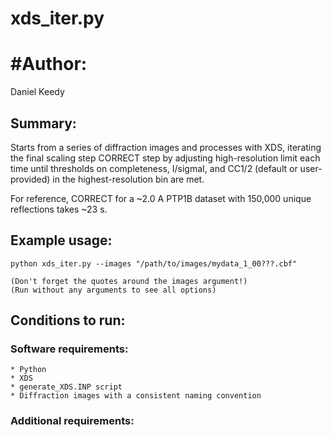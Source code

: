 xds\_iter.py
============

# #Author:

Daniel Keedy

## Summary:

Starts from a series of diffraction images and processes with XDS, iterating
the final scaling step CORRECT step by adjusting high-resolution limit each time
until thresholds on completeness, I/sigmaI, and CC1/2 (default or user-provided)
in the highest-resolution bin are met.

For reference, CORRECT for a ~2.0 A PTP1B dataset with 150,000 unique reflections 
takes ~23 s.

## Example usage:

```
python xds_iter.py --images "/path/to/images/mydata_1_00???.cbf" 

(Don't forget the quotes around the images argument!)
(Run without any arguments to see all options)
```

## Conditions to run:

### Software requirements:

```
* Python
* XDS
* generate_XDS.INP script
* Diffraction images with a consistent naming convention
```

### Additional requirements:

